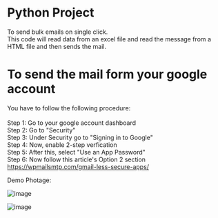 # Python Project 
To send bulk emails on single click. <br/>
This code will read data from an excel file and read the message from a HTML file and then sends the mail.

# To send the mail form your google account 
You have to follow the following procedure: <br/><br/>
Step 1: Go to your google account dashboard <br/>
Step 2: Go to "Security" <br/>
Step 3: Under Security go to "Signing in to Google" <br/>
Step 4: Now, enable 2-step verfication<br/>
Step 5: After this, select "Use an App Password"<br/>
Step 6: Now follow this article's Option 2 section <br/>
https://wpmailsmtp.com/gmail-less-secure-apps/

Demo Photage:

  ![image](https://user-images.githubusercontent.com/85806664/188194315-e66a42e7-8ba6-4f0d-b2a0-6b9dc3418a6b.png)

  ![image](https://user-images.githubusercontent.com/85806664/188194300-3e5347aa-67da-4575-9fc9-6ad6281f6dd6.png)

